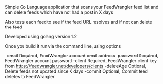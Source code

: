 
Simple Go Language application that scans your FeedWrangler feed list and 
can delete feeds which have not had a post in X days

Also tests each feed to see if the feed URL resolves and if not can delete
the feed

Developed using golang version 1.2

Once you build it run via the command line, using options

-email      Required, FeedWrangler account email address
-password   Required, FeedWrangler account password
-client     Required, FeedWrangler client key from https://feedwrangler.net/developers/clients
-deleteAge  Optional, Delete feeds not updated since X days
-commit     Optional, Commit feed deletes to FeedWrangler
